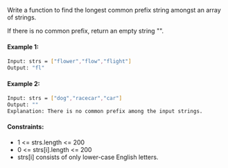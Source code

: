 Write a function to find the longest common prefix string amongst an array of strings.

If there is no common prefix, return an empty string "".
#### Example 1:
```sh
Input: strs = ["flower","flow","flight"]
Output: "fl"
```


#### Example 2:
```sh
Input: strs = ["dog","racecar","car"]
Output: ""
Explanation: There is no common prefix among the input strings.
```

#### Constraints:
- 1 <= strs.length <= 200
- 0 <= strs[i].length <= 200
- strs[i] consists of only lower-case English letters.

